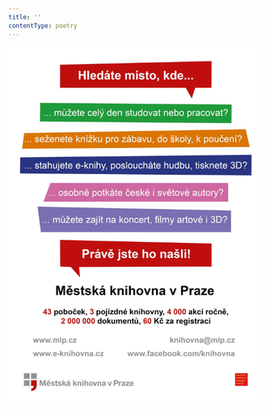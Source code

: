 ```yaml
---
title: ''
contentType: poetry
---
```


![Upoutávka Městské knihovny v Praze](./resources/upoutavka_eknihy.jpg)
